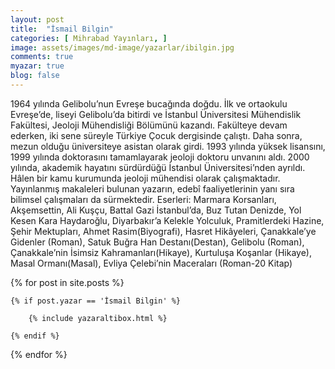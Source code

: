 ```yaml
---
layout: post
title:  "İsmail Bilgin"
categories: [ Mihrabad Yayınları, ]
image: assets/images/md-image/yazarlar/ibilgin.jpg
comments: true
myazar: true
blog: false
---
```


1964 yılında Gelibolu’nun Evreşe bucağında doğdu. İlk ve ortaokulu Evreşe’de, liseyi Gelibolu’da bitirdi ve İstanbul Üniversitesi Mühendislik Fakültesi, Jeoloji Mühendisliği Bölümünü kazandı. Fakülteye devam ederken, iki sene süreyle Türkiye Çocuk dergisinde çalıştı. Daha sonra, mezun olduğu üniversiteye asistan olarak girdi. 1993 yılında yüksek lisansını, 1999 yılında doktorasını tamamlayarak jeoloji doktoru unvanını aldı. 2000 yılında, akademik hayatını sürdürdüğü İstanbul Üniversitesi’nden ayrıldı. Hâlen bir kamu kurumunda jeoloji mühendisi olarak çalışmaktadır. Yayınlanmış makaleleri bulunan yazarın, edebî faaliyetlerinin yanı sıra bilimsel çalışmaları da sürmektedir. Eserleri: Marmara Korsanları, Akşemsettin, Ali Kuşçu, Battal Gazi İstanbul’da, Buz Tutan Denizde, Yol Kesen Kara Haydaroğlu, Diyarbakır’a Kelekle Yolculuk, Pramitlerdeki Hazine, Şehir Mektupları, Ahmet Rasim(Biyografi), Hasret Hikâyeleri, Çanakkale’ye Gidenler (Roman), Satuk Buğra Han Destanı(Destan), Gelibolu (Roman), Çanakkale’nin İsimsiz Kahramanları(Hikaye), Kurtuluşa Koşanlar (Hikaye), Masal Ormanı(Masal), Evliya Çelebi’nin Maceraları (Roman-20 Kitap)

<div class="row">

{% for post in site.posts %}

    {% if post.yazar == 'İsmail Bilgin' %}

        {% include yazaraltibox.html %}

    {% endif %}

{% endfor %}
</div>